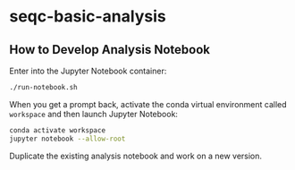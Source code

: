 # seqc-basic-analysis

## How to Develop Analysis Notebook

Enter into the Jupyter Notebook container:

```bash
./run-notebook.sh
```

When you get a prompt back, activate the conda virtual environment called `workspace` and then launch Jupyter Notebook:

```bash
conda activate workspace
jupyter notebook --allow-root
```

Duplicate the existing analysis notebook and work on a new version.
